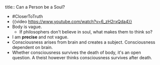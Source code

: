 title:: Can a Person be a Soul?

- #CloserToTruth
- {{video https://www.youtube.com/watch?v=6_zH2rxQda4}}
- Body is vague.
	- If philosophers don't believe in soul, what makes them to think so?
- I am **precise** and not vague.
- Consciousness arises from brain and creates a subject. Consciousness dependent on brain.
- Whether consciousness survives the death of body, it's an open question. A theist however thinks consciousness survives after death.